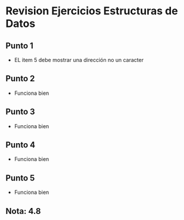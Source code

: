 # Revision Ejercicios Estructuras de Datos

## Punto 1

* EL item 5 debe mostrar una dirección no un caracter

## Punto 2

* Funciona bien

## Punto 3

* Funciona bien

## Punto 4

* Funciona bien

## Punto 5

* Funciona bien

## Nota: 4.8
